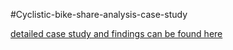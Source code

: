 #Cyclistic-bike-share-analysis-case-study


[detailed case study and findings can be found here](https://www.kaggle.com/lissiyasantony/cyclistic-bike-share-analysis-case-study)
